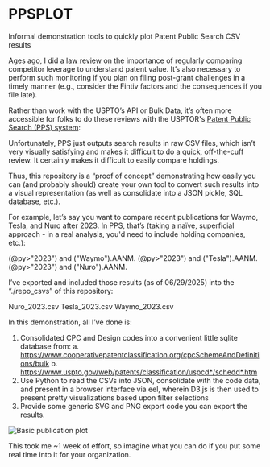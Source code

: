 # PPSPLOT
Informal demonstration tools to quickly plot Patent Public Search CSV results


Ages ago, I did a [law review](https://scholarship.kentlaw.iit.edu/ckjip/vol18/iss3/2/) on the importance of regularly comparing competitor leverage to understand patent value.  It’s also necessary to perform such monitoring if you plan on filing post-grant challenges in a timely manner (e.g., consider the Fintiv factors and the consequences if you file late).

Rather than work with the USPTO’s API or Bulk Data, it’s often more accessible for folks to do these reviews with the USPTOR's [Patent Public Search (PPS) system](https://www.uspto.gov/patents/search/patent-public-search): 

Unfortunately, PPS just outputs search results in raw CSV files, which isn’t very visually satisfying and makes it difficult to do a quick, off-the-cuff review.  It certainly makes it difficult to easily compare holdings.

Thus, this repository is a “proof of concept” demonstrating how easily you can (and probably should) create your own tool to convert such results into a visual representation (as well as consolidate into a JSON pickle, SQL database, etc.).

For example, let’s say you want to compare recent publications for Waymo, Tesla, and Nuro after 2023.  In PPS, that’s (taking a naïve, superficial approach - in a real analysis, you'd need to include holding companies, etc.):

(@py>"2023") and ("Waymo").AANM.
(@py>"2023") and ("Tesla").AANM.
(@py>"2023") and ("Nuro").AANM.

I’ve exported and included those results (as of 06/29/2025) into the “./repo_csvs” of this repository:

Nuro_2023.csv
Tesla_2023.csv
Waymo_2023.csv


In this demonstration, all I’ve done is:

1)	Consolidated CPC and Design codes into a convenient little sqlite database from: 
a.	https://www.cooperativepatentclassification.org/cpcSchemeAndDefinitions/bulk
b.	https://www.uspto.gov/web/patents/classification/uspcd*/schedd*.htm 
2)	Use Python to read the CSVs into JSON, consolidate with the code data, and present in a browser interface via eel, wherein D3.js is then used to present pretty visualizations based upon filter selections
3)	Provide some generic SVG and PNG export code you can export the results.

![Basic publication plot](simple_time.bmp)

This took me ~1 week of effort, so imagine what you can do if you put some real time into it for your organization.




